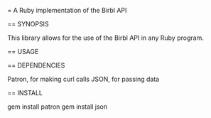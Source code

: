 = A Ruby implementation of the Birbl API

== SYNOPSIS

This library allows for the use of the Birbl API in any Ruby program.

== USAGE

== DEPENDENCIES

Patron, for making curl calls
JSON, for passing data

== INSTALL

gem install patron
gem install json
